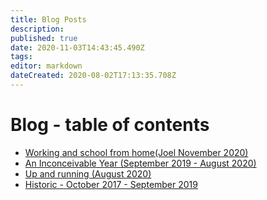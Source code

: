 ```yaml
---
title: Blog Posts
description: 
published: true
date: 2020-11-03T14:43:45.490Z
tags: 
editor: markdown
dateCreated: 2020-08-02T17:13:35.708Z
---
```


# Blog - table of contents

* [Working and school from home(Joel November 2020)](working-and-school-from-home-Nov2020)
* [An Inconceivable Year (September 2019 - August 2020)](Sept2019-Aug2020)
* [Up and running (August 2020)](up_and_running)
* [Historic - October 2017 - September 2019](http://intransit.jhbutler.net)